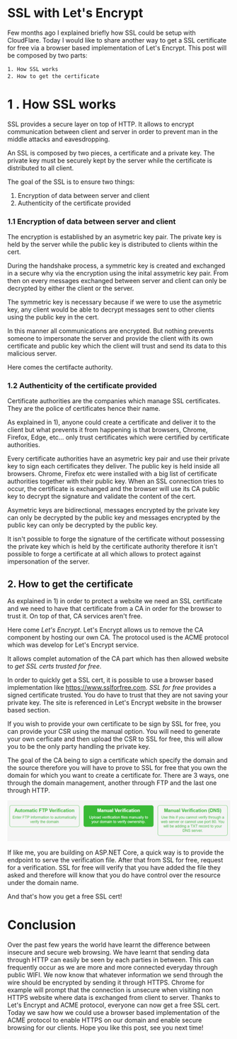 # SSL with Let's Encrypt

Few months ago I explained briefly how SSL could be setup with CloudFlare. Today I would like to share another way to get a SSL certificate for free via a browser based implementation of Let's Encrypt.
This post will be composed by two parts:

```
1. How SSL works
2. How to get the certificate
```

# 1 . How SSL works

SSL provides a secure layer on top of HTTP. It allows to encrypt communication between client and server in order to prevent man in the middle attacks and eavesdropping.

An SSL is composed by two pieces, a certificate and a private key.
The private key must be securely kept by the server while the certificate is distributed to all client.

The goal of the SSL is to ensure two things:
 
 1. Encryption of data between server and client
 2. Authenticity of the certificate provided

### 1.1 Encryption of data between server and client

The encryption is established by an asymetric key pair.
The private key is held by the server while the public key is distributed to clients within the cert.

During the handshake process, a symmetric key is created and exchanged in a secure why via the encryption using the inital assymetric key pair. From then on every messages exchanged between server and client can only be decrypted by either the client or the server.

The symmetric key is necessary because if we were to use the asymetric key, any client would be able to decrypt messages sent to other clients using the public key in the cert.

In this manner all communications are encrypted. But nothing prevents someone to impersonate the server and provide the client with its own certificate and public key which the client will trust and send its data to this malicious server.

Here comes the certifacte authority.

### 1.2 Authenticity of the certificate provided

Certificate authorities are the companies which manage SSL certificates. They are the police of certificates hence their name.

As explained in 1), anyone could create a certificate and deliver it to the client but what prevents it from happening is that browsers, Chrome, Firefox, Edge, etc... only trust certificates which were certified by certificate authorities.

Every certificate authorities have an asymetric key pair and use their private key to sign each certificates they deliver.
The public key is held inside all browsers. Chrome, Firefox etc were installed with a big list of certificate authorities together with their public key.
When an SSL connection tries to occur, the certificate is exchanged and the browser will use its CA public key to decrypt the signature and validate the content of the cert.

Asymetric keys are bidirectional, messages encrypted by the private key can only be decrypted by the public key and messages encrypted by the public key can only be decrypted by the public key.

It isn't possible to forge the signature of the certificate without possessing the private key which is held by the certificate authority therefore it isn't possible to forge a certificate at all which allows to protect against impersonation of the server.

## 2. How to get the certificate

As explained in 1) in order to protect a website we need an SSL certificate and we need to have that certificate from a CA in order for the browser to trust it. On top of that, CA services aren't free.

Here come _Let's Encrypt_. Let's Encrypt allows us to remove the CA component by hosting our own CA. The protocol used is the ACME protocol which was develop for Let's Encrypt service.

It allows complet automation of the CA part which has then allowed website to _get SSL certs trusted for free_.

In order to quickly get a SSL cert, it is possible to use a browser based implementation like https://www.sslforfree.com.
_SSL for free_ provides a signed certificate trusted. You do have to trust that they are not saving your private key. The site is referenced in Let's Encrypt website in the browser based section.

If you wish to provide your own certificate to be sign by SSL for free, you can provide your CSR using the manual option. You will need to generate your own cerficate and then upload the CSR to SSL for free, this will allow you to be the only party handling the private key.

The goal of the CA being to sign a certificate which specify the domain and the source therefore you will have to prove to SSL for free that you own the domain for which you want to create a certificate for.
There are 3 ways, one through the domain management, another through FTP and the last one through HTTP.

![image](https://raw.githubusercontent.com/Kimserey/BlogArchive/master/img/20180208_ssl/ca_options.png)

If like me, you are building on ASP.NET Core, a quick way is to provide the endpoint to serve the verification file. After that from SSL for free, request for a verification. SSL for free will verify that you have added the file they asked and therefore will know that you do have control over the resource under the domain name.

And that's how you get a free SSL cert!

# Conclusion

Over the past few years the world have learnt the difference between insecure and secure web browsing. We have learnt that sending data through HTTP can easily be seen by each parties in between. This can frequently occur as we are more and more connected everyday through public WIFI. We now know that whatever information we send through the wire should be encrypted by sending it through HTTPS.
Chrome for example will prompt that the connection is unsecure when visiting non HTTPS website where data is exchanged from client to server. Thanks to Let's Encrypt and ACME protocol, everyone can now get a free SSL cert.
Today we saw how we could use a browser based implementation of the ACME protocol to enable HTTPS on our domain and enable secure browsing for our clients. Hope you like this post, see you next time!